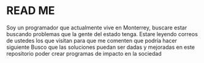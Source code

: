 # READ ME
Soy un programador que actualmente vive en Monterrey, buscare estar buscando problemas que la gente del estado tenga. Estare leyendo correos de ustedes los que visitan para que me comenten que podría hacer siguiente
Busco que las soluciones puedan ser dadas y mejoradas en este repositorio poder crear programas de impacto en la sociedad
